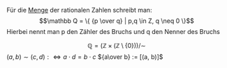 
Für die [Menge](Mengen.md) der rationalen Zahlen schreibt man: 
$$\mathbb Q = \{ {p \over q} | p,q \in Z, q \neq 0 \}$$
Hierbei nennt man p den Zähler des Bruchs und q den Nenner des Bruchs

$$\mathbb Q = (\mathbb Z \times (\mathbb Z \setminus\{0\}))/\sim$$
$(a, b) \sim (c, d) :\iff a\cdot d = b\cdot c$
${a\over b} := [(a, b)]$
